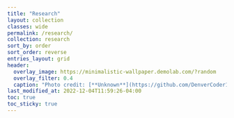 ```yaml
---
title: "Research"
layout: collection
classes: wide
permalink: /research/
collection: research
sort_by: order
sort_order: reverse
entries_layout: grid
header:
  overlay_image: https://minimalistic-wallpaper.demolab.com/?random
  overlay_filter: 0.4
  caption: "Photo credit: [**Unknown**](https://github.com/DenverCoder1/minimalistic-wallpaper-collection)"
last_modified_at: 2022-12-04T11:59:26-04:00
toc: true
toc_sticky: true
---
```


<!-- ## Researches

{% for item in site.research %}
- ![{{ item.title }}]({{ item.image_url }})  
  **[{{ item.title }}]({{ item.url }})**  
  {{ item.description }}
{% endfor %} -->
